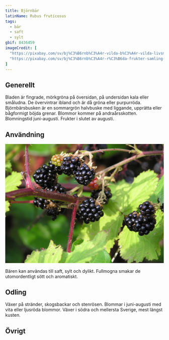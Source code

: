 ```yaml
---
title: Björnbär
latinName: Rubus fruticosus
tags:
  - bär
  - saft
  - sylt
gbif: 8436459
imageCredit: [
  "https://pixabay.com/sv/bj%C3%B6rnb%C3%A4r-vilda-b%C3%A4r-vilda-livsmedel-2344191/",
  "https://pixabay.com/sv/bj%C3%B6rnb%C3%A4r-r%C3%B6da-frukter-samling-natur-263313/"
]
---
```


## Generellt

Bladen är fingrade, mörkgröna på översidan, på undersidan kala eller småludna. De övervintrar ibland och är då gröna eller purpurröda. Björnbärsbusken är en sommargrön halvbuske med liggande, upprätta eller bågformigt böjda grenar. Blommor kommer på andraårsskotten. Blomningstid juni-augusti. Frukter i slutet av augusti.

## Användning

![](/static/img/rubus-plicatus-2.jpg)

Bären kan användas till saft, sylt och dylikt. Fullmogna smakar de utomordentligt sött och aromatiskt.

## Odling

Växer på stränder, skogsbackar och stenrösen. Blommar i juni-augusti med vita eller ljusröda blommor. Växer i södra och mellersta Sverige, mest längst kusten.

## Övrigt